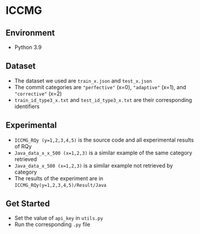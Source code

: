 # ICCMG

## Environment
- Python 3.9

## Dataset
- The dataset we used are `train_x.json` and `test_x.json`  
- The commit categories are `"perfective"` (x=0), `"adaptive"` (x=1), and `"corrective"` (x=2)  
- `train_id_type3_x.txt` and `test_id_type3_x.txt` are their corresponding identifiers

## Experimental
- `ICCMG_RQy (y=1,2,3,4,5)` is the source code and all experimental results of RQy  
- `Java_data_x_x_500 (x=1,2,3)` is a similar example of the same category retrieved  
- `Java_data_x_500 (x=1,2,3)` is a similar example not retrieved by category  
- The results of the experiment are in `ICCMG_RQy(y=1,2,3,4,5)/Result/Java`

## Get Started
- Set the value of `api_key` in `utils.py`  
- Run the corresponding `.py` file
